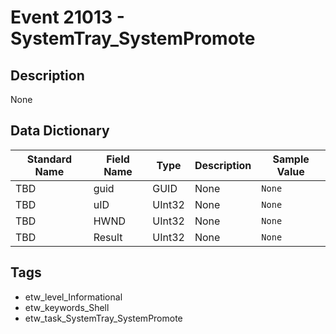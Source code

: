 # Event 21013 - SystemTray_SystemPromote

## Description
None

## Data Dictionary
|Standard Name|Field Name|Type|Description|Sample Value|
|---|---|---|---|---|
|TBD|guid|GUID|None|`None`|
|TBD|uID|UInt32|None|`None`|
|TBD|HWND|UInt32|None|`None`|
|TBD|Result|UInt32|None|`None`|

## Tags
* etw_level_Informational
* etw_keywords_Shell
* etw_task_SystemTray_SystemPromote